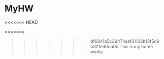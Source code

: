 # MyHW
<<<<<<< HEAD

=======
>>>>>>> df6841a5c39474aaf31103b12f5c9b321ed0da0b
This is my home works
